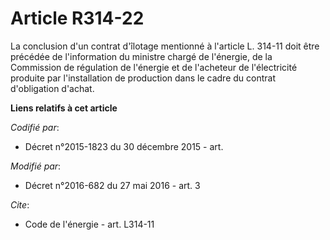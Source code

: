 # Article R314-22

La conclusion d'un contrat d'îlotage mentionné à l'article L. 314-11 doit être précédée de l'information du ministre chargé
de l'énergie, de la Commission de régulation de l'énergie et de l'acheteur de l'électricité produite par l'installation de
production dans le cadre du contrat d'obligation d'achat.

**Liens relatifs à cet article**

_Codifié par_:

  - Décret n°2015-1823 du 30 décembre 2015 - art.

_Modifié par_:

  - Décret n°2016-682 du 27 mai 2016 - art. 3

_Cite_:

  - Code de l'énergie - art. L314-11
